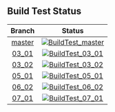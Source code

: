 ## Build Test Status
|Branch|Status|
|:---:|:---:|
| [master](https://github.com/Souto-Naitou/PG3/tree/master) |[![BuildTest_master](https://github.com/Souto-Naitou/PG3/actions/workflows/ReleaseBuildTest.yml/badge.svg)](https://github.com/Souto-Naitou/PG3/actions/workflows/ReleaseBuildTest.yml)|
| [03_01](https://github.com/Souto-Naitou/PG3/tree/03_01) | [![BuildTest_03_01](https://github.com/Souto-Naitou/PG3/actions/workflows/03_01.yml/badge.svg?branch=03_01)](https://github.com/Souto-Naitou/PG3/actions/workflows/03_01.yml) |
| [03_02](https://github.com/Souto-Naitou/PG3/tree/03_02) | [![BuildTest_03_02](https://github.com/Souto-Naitou/PG3/actions/workflows/03_02.yml/badge.svg?branch=03_02)](https://github.com/Souto-Naitou/PG3/actions/workflows/03_02.yml) |
| [05_01](https://github.com/Souto-Naitou/PG3/tree/05_01) | [![BuildTest_05_01](https://github.com/Souto-Naitou/PG3/actions/workflows/05_01.yml/badge.svg?branch=05_01)](https://github.com/Souto-Naitou/PG3/actions/workflows/05_01.yml) |
| [06_02](https://github.com/Souto-Naitou/PG3/tree/06_02) | [![BuildTest_06_02](https://github.com/Souto-Naitou/PG3/actions/workflows/06_02.yml/badge.svg?branch=06_02)](https://github.com/Souto-Naitou/PG3/actions/workflows/06_02.yml) |
| [07_01](https://github.com/Souto-Naitou/PG3/tree/07_01) | [![BuildTest_07_01](https://github.com/Souto-Naitou/PG3/actions/workflows/07_01.yml/badge.svg?branch=07_01)](https://github.com/Souto-Naitou/PG3/actions/workflows/07_01.yml) |
